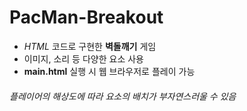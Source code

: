 # PacMan-Breakout
- *HTML* 코드로 구현한 **벽돌깨기** 게임
- 이미지, 소리 등 다양한 요소 사용
- **main.html** 실행 시 웹 브라우저로 플레이 가능

###### 플레이어의 해상도에 따라 요소의 배치가 부자연스러울 수 있음
